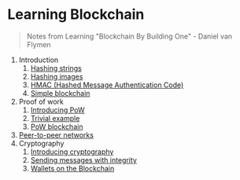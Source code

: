 # Learning Blockchain

> Notes from Learning "Blockchain By Building One" - Daniel van Flymen

1. Introduction
   1. [Hashing strings](1/hashing_strings)
   2. [Hashing images](1/hashing_img)
   3. [HMAC (Hashed Message Authentication Code)](1/hmac)
   4. [Simple blockchain](1/simple_blockchain)
2. Proof of work
   1. [Introducing PoW](2/pow)
   2. [Trivial example](2/trivial_example)
   3. [PoW blockchain](2/pow_blockchain)
3. [Peer-to-peer networks](3/p2p-networks)
4. Cryptography
   1. [Introducing cryptography](https://github.com/herrera-ignacio/cybersecurity-handbook/tree/master/crypto/encryption)
   2. [Sending messages with integrity](4/integrity)
   3. [Wallets on the Blockchain](4/wallets)

